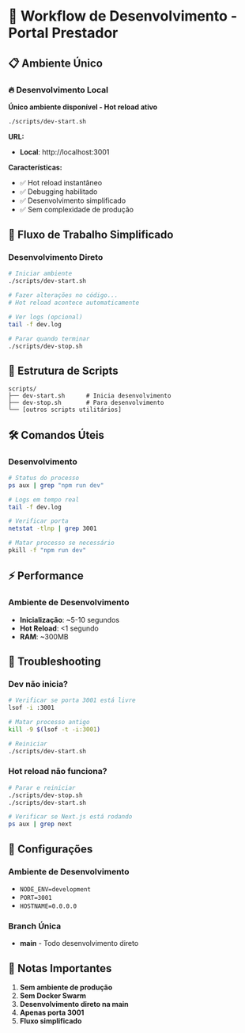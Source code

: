 # 🚀 Workflow de Desenvolvimento - Portal Prestador

## 📋 Ambiente Único

### 🔥 Desenvolvimento Local
**Único ambiente disponível - Hot reload ativo**
```bash
./scripts/dev-start.sh
```

**URL:**
- **Local**: http://localhost:3001

**Características:**
- ✅ Hot reload instantâneo
- ✅ Debugging habilitado
- ✅ Desenvolvimento simplificado
- ✅ Sem complexidade de produção

## 🔄 Fluxo de Trabalho Simplificado

### Desenvolvimento Direto
```bash
# Iniciar ambiente
./scripts/dev-start.sh

# Fazer alterações no código...
# Hot reload acontece automaticamente

# Ver logs (opcional)
tail -f dev.log

# Parar quando terminar
./scripts/dev-stop.sh
```

## 📁 Estrutura de Scripts

```
scripts/
├── dev-start.sh      # Inicia desenvolvimento
├── dev-stop.sh       # Para desenvolvimento
└── [outros scripts utilitários]
```

## 🛠️ Comandos Úteis

### Desenvolvimento
```bash
# Status do processo
ps aux | grep "npm run dev"

# Logs em tempo real
tail -f dev.log

# Verificar porta
netstat -tlnp | grep 3001

# Matar processo se necessário
pkill -f "npm run dev"
```

## ⚡ Performance

### Ambiente de Desenvolvimento
- **Inicialização**: ~5-10 segundos
- **Hot Reload**: <1 segundo
- **RAM**: ~300MB

## 🚨 Troubleshooting

### Dev não inicia?
```bash
# Verificar se porta 3001 está livre
lsof -i :3001

# Matar processo antigo
kill -9 $(lsof -t -i:3001)

# Reiniciar
./scripts/dev-start.sh
```

### Hot reload não funciona?
```bash
# Parar e reiniciar
./scripts/dev-stop.sh
./scripts/dev-start.sh

# Verificar se Next.js está rodando
ps aux | grep next
```

## 🔧 Configurações

### Ambiente de Desenvolvimento
- `NODE_ENV=development`
- `PORT=3001`
- `HOSTNAME=0.0.0.0`

### Branch Única
- **main** - Todo desenvolvimento direto

## 📝 Notas Importantes

1. **Sem ambiente de produção**
2. **Sem Docker Swarm**
3. **Desenvolvimento direto na main**
4. **Apenas porta 3001**
5. **Fluxo simplificado**